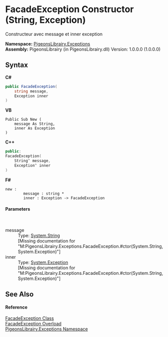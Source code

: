 # FacadeException Constructor (String, Exception)
 

Constructeur avec message et inner exception

**Namespace:**&nbsp;<a href="6bb946cd-863c-03dd-c96c-7d4d2d9342ca">PigeonsLibrairy.Exceptions</a><br />**Assembly:**&nbsp;PigeonsLibrairy (in PigeonsLibrairy.dll) Version: 1.0.0.0 (1.0.0.0)

## Syntax

**C#**<br />
``` C#
public FacadeException(
	string message,
	Exception inner
)
```

**VB**<br />
``` VB
Public Sub New ( 
	message As String,
	inner As Exception
)
```

**C++**<br />
``` C++
public:
FacadeException(
	String^ message, 
	Exception^ inner
)
```

**F#**<br />
``` F#
new : 
        message : string * 
        inner : Exception -> FacadeException
```


#### Parameters
&nbsp;<dl><dt>message</dt><dd>Type: <a href="http://msdn2.microsoft.com/en-us/library/s1wwdcbf" target="_blank">System.String</a><br />\[Missing <param name="message"/> documentation for "M:PigeonsLibrairy.Exceptions.FacadeException.#ctor(System.String,System.Exception)"\]</dd><dt>inner</dt><dd>Type: <a href="http://msdn2.microsoft.com/en-us/library/c18k6c59" target="_blank">System.Exception</a><br />\[Missing <param name="inner"/> documentation for "M:PigeonsLibrairy.Exceptions.FacadeException.#ctor(System.String,System.Exception)"\]</dd></dl>

## See Also


#### Reference
<a href="d26e49c7-2d26-aa7c-c3bf-dff11420baa5">FacadeException Class</a><br /><a href="ed60c309-6ae6-9f24-c2de-72402fcf2702">FacadeException Overload</a><br /><a href="6bb946cd-863c-03dd-c96c-7d4d2d9342ca">PigeonsLibrairy.Exceptions Namespace</a><br />